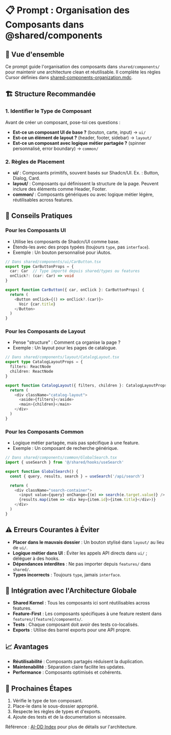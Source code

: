 # 📋 Prompt : Organisation des Composants dans @shared/components

## 🎯 Vue d'ensemble

Ce prompt guide l'organisation des composants dans `shared/components/` pour maintenir une architecture clean et réutilisable. Il complète les règles Cursor définies dans [shared-components-organization.mdc](../.cursor/rules/shared-components-organization.mdc).

## 🏗️ Structure Recommandée

### 1. **Identifier le Type de Composant**
Avant de créer un composant, pose-toi ces questions :
- **Est-ce un composant UI de base ?** (bouton, carte, input) → `ui/`
- **Est-ce un élément de layout ?** (header, footer, sidebar) → `layout/`
- **Est-ce un composant avec logique métier partagée ?** (spinner personnalisé, error boundary) → `common/`

### 2. **Règles de Placement**
- **ui/** : Composants primitifs, souvent basés sur Shadcn/UI. Ex. : Button, Dialog, Card.
- **layout/** : Composants qui définissent la structure de la page. Peuvent inclure des éléments comme Header, Footer.
- **common/** : Composants génériques ou avec logique métier légère, réutilisables across features.

## 🔧 Conseils Pratiques

### Pour les Composants UI
- Utilise les composants de Shadcn/UI comme base.
- Étends-les avec des props typées (toujours `type`, pas `interface`).
- Exemple : Un bouton personnalisé pour iAutos.

```typescript
// Dans shared/components/ui/CarButton.tsx
export type CarButtonProps = {
  car: Car  // Type importé depuis shared/types ou features
  onClick?: (car: Car) => void
}

export function CarButton({ car, onClick }: CarButtonProps) {
  return (
    <Button onClick={() => onClick?.(car)}>
      Voir {car.title}
    </Button>
  )
}
```

### Pour les Composants de Layout
- Pense "structure" : Comment ça organise la page ?
- Exemple : Un layout pour les pages de catalogue.

```typescript
// Dans shared/components/layout/CatalogLayout.tsx
export type CatalogLayoutProps = {
  filters: ReactNode
  children: ReactNode
}

export function CatalogLayout({ filters, children }: CatalogLayoutProps) {
  return (
    <div className="catalog-layout">
      <aside>{filters}</aside>
      <main>{children}</main>
    </div>
  )
}
```

### Pour les Composants Common
- Logique métier partagée, mais pas spécifique à une feature.
- Exemple : Un composant de recherche générique.

```typescript
// Dans shared/components/common/GlobalSearch.tsx
import { useSearch } from '@/shared/hooks/useSearch'

export function GlobalSearch() {
  const { query, results, search } = useSearch('/api/search')

  return (
    <div className="search-container">
      <input value={query} onChange={(e) => search(e.target.value)} />
      {results.map(item => <div key={item.id}>{item.title}</div>)}
    </div>
  )
}
```

## ⚠️ Erreurs Courantes à Éviter

- **Placer dans le mauvais dossier** : Un bouton stylisé dans `layout/` au lieu de `ui/`.
- **Logique métier dans UI** : Éviter les appels API directs dans `ui/` ; déléguer à des hooks.
- **Dépendances interdites** : Ne pas importer depuis `features/` dans `shared/`.
- **Types incorrects** : Toujours `type`, jamais `interface`.

## 🎨 Intégration avec l'Architecture Globale

- **Shared Kernel** : Tous les composants ici sont réutilisables across features.
- **Feature-First** : Les composants spécifiques à une feature restent dans `features/[feature]/components/`.
- **Tests** : Chaque composant doit avoir des tests co-localisés.
- **Exports** : Utilise des barrel exports pour une API propre.

## 📈 Avantages
- **Réutilisabilité** : Composants partagés réduisent la duplication.
- **Maintenabilité** : Séparation claire facilite les updates.
- **Performance** : Composants optimisés et cohérents.

## 🚀 Prochaines Étapes
1. Vérifie le type de ton composant.
2. Place-le dans le sous-dossier approprié.
3. Respecte les règles de types et d'exports.
4. Ajoute des tests et de la documentation si nécessaire.

Référence : [AI-DD Index](../AI-DD/00-INDEX.md) pour plus de détails sur l'architecture.
